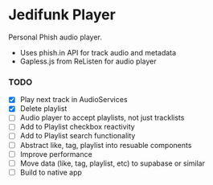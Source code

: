 # Jedifunk Player

Personal Phish audio player.
- Uses phish.in API for track audio and metadata
- Gapless.js from ReListen for audio player

### TODO
- [x] Play next track in AudioServices
- [x] Delete playlist
- [ ] Audio player to accept playlists, not just tracklists
- [ ] Add to Playlist checkbox reactivity
- [ ] Add to Playlist search functionality
- [ ] Abstract like, tag, playlist into resuable components
- [ ] Improve performance
- [ ] Move data (like, tag, playlist, etc) to supabase or similar
- [ ] Build to native app
